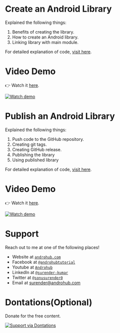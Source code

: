 # Create an Android Library
Explained the following things:
1. Benefits of creating the library.
2. How to create an Android library.
3. Linking library with main module.

For detailed explanation of code, [visit here](https://www.androhub.com/create-an-android-library/).

# Video Demo
👉 Watch it <a href="https://youtu.be/bn1y4nQQiiQ">here</a>.
<br>

[![Watch demo](http://i3.ytimg.com/vi/bn1y4nQQiiQ/hqdefault.jpg)](https://youtu.be/bn1y4nQQiiQ)
<br>

# Publish an Android Library
Explained the following things:
1. Push code to the GitHub repository.
2. Creating git tags.
3. Creating GitHub release.
4. Publishing the library
5. Using published library

For detailed explanation of code, [visit here](https://www.androhub.com/publish-an-android-library/).

# Video Demo
👉 Watch it <a href="https://youtu.be/CqGWiGcYGqo">here</a>.
<br>

[![Watch demo](http://i3.ytimg.com/vi/CqGWiGcYGqo/hqdefault.jpg)](https://youtu.be/CqGWiGcYGqo)
<br>

# Support
Reach out to me at one of the following places!

- Website at <a href="http://www.androhub.com/" target="_blank">`androhub.com`</a>
- Facebook at <a href="https://www.facebook.com/androhubtutorial/" target="_blank">`@androhubtutorial`</a>
- Youtube at <a href="https://www.youtube.com/channel/UCHJh3E9mtRzbM3WVVl9glJg" target="_blank">`Androhub`</a>
- LinkedIn at <a href="https://www.linkedin.com/in/surender-kumar-681472a8?originalSubdomain=in" target="_blank">`@surender-kumar`</a>
- Twitter at <a href="https://twitter.com/sonusurender0/" target="_blank">`@sonusurender0`</a>
- Email at surender@androhub.com

# Dontations(Optional)
Donate for the free content.
<br>

[![Support via Dontations](https://www.paypalobjects.com/en_GB/i/btn/btn_donateCC_LG.gif)](https://www.paypal.com/cgi-bin/webscr?cmd=_donations&business=sonu.surendra0%40gmail.com&currency_code=USD&source=url)

